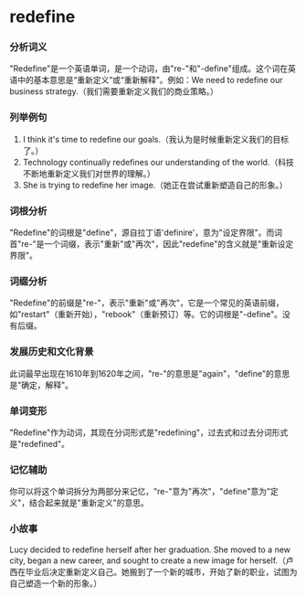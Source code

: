 # redefine

### 分析词义

  

"Redefine"是一个英语单词，是一个动词，由"re-"和"-define"组成。这个词在英语中的基本意思是“重新定义”或“重新解释”。例如：We need to redefine our business strategy.（我们需要重新定义我们的商业策略。）

  

### 列举例句

  

1.  I think it's time to redefine our goals.（我认为是时候重新定义我们的目标了。）
2.  Technology continually redefines our understanding of the world.（科技不断地重新定义我们对世界的理解。）
3.  She is trying to redefine her image.（她正在尝试重新塑造自己的形象。）

  

### 词根分析

  

"Redefine"的词根是"define"，源自拉丁语'definire'，意为"设定界限"。而词首"re-"是一个词缀，表示"重新"或"再次"，因此"redefine"的含义就是"重新设定界限"。

  

### 词缀分析

  

"Redefine"的前缀是"re-"，表示"重新"或"再次"，它是一个常见的英语前缀，如"restart"（重新开始），"rebook"（重新预订）等。它的词根是"-define"。没有后缀。

  

### 发展历史和文化背景

  

此词最早出现在1610年到1620年之间，"re-"的意思是"again"，"define"的意思是"确定，解释"。

  

### 单词变形

  

"Redefine"作为动词，其现在分词形式是"redefining"，过去式和过去分词形式是"redefined"。

  

### 记忆辅助

  

你可以将这个单词拆分为两部分来记忆，"re-"意为"再次"，"define"意为"定义"，结合起来就是"重新定义"的意思。

  

### 小故事

  

Lucy decided to redefine herself after her graduation. She moved to a new city, began a new career, and sought to create a new image for herself.（卢西在毕业后决定重新定义自己。她搬到了一个新的城市，开始了新的职业，试图为自己塑造一个新的形象。）
